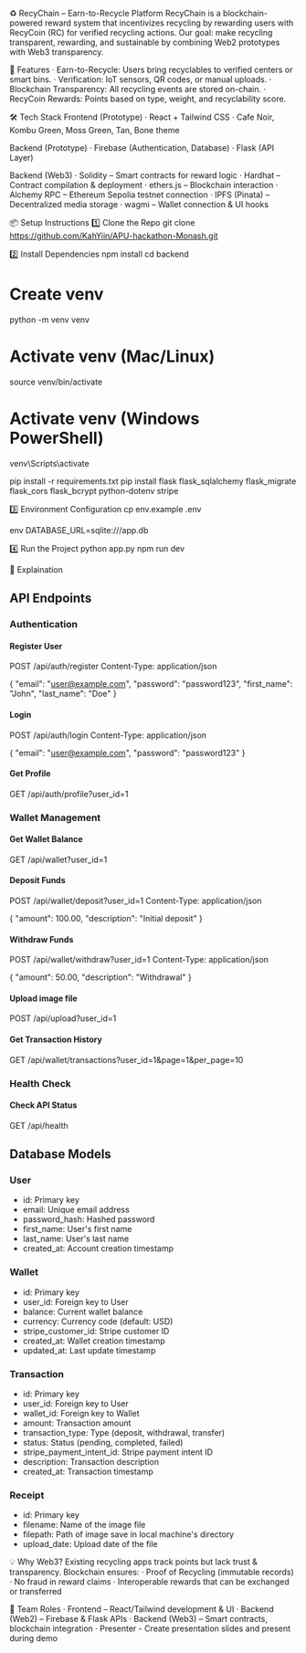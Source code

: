 ♻️ RecyChain – Earn-to-Recycle Platform
RecyChain is a blockchain-powered reward system that incentivizes recycling by rewarding users with RecyCoin (RC) for verified recycling actions.
Our goal: make recycling transparent, rewarding, and sustainable by combining Web2 prototypes with Web3 transparency.

🚀 Features
· Earn-to-Recycle: Users bring recyclables to verified centers or smart bins.
· Verification: IoT sensors, QR codes, or manual uploads.
· Blockchain Transparency: All recycling events are stored on-chain.
· RecyCoin Rewards: Points based on type, weight, and recyclability score.

🛠️ Tech Stack
Frontend (Prototype)
· React + Tailwind CSS
· Cafe Noir, Kombu Green, Moss Green, Tan, Bone theme

Backend (Prototype)
· Firebase (Authentication, Database)
· Flask (API Layer)

Backend (Web3)
· Solidity – Smart contracts for reward logic
· Hardhat – Contract compilation & deployment
· ethers.js – Blockchain interaction
· Alchemy RPC – Ethereum Sepolia testnet connection
· IPFS (Pinata) – Decentralized media storage
· wagmi – Wallet connection & UI hooks

📦 Setup Instructions
1️⃣ Clone the Repo
git clone https://github.com/KahYiin/APU-hackathon-Monash.git

2️⃣ Install Dependencies
npm install
cd backend

# Create venv
python -m venv venv

# Activate venv (Mac/Linux)
source venv/bin/activate

# Activate venv (Windows PowerShell)
venv\Scripts\activate

pip install -r requirements.txt
pip install flask flask_sqlalchemy flask_migrate flask_cors flask_bcrypt python-dotenv stripe

3️⃣ Environment Configuration
cp env.example .env

env
DATABASE_URL=sqlite:///app.db

4️⃣ Run the Project
python app.py
npm run dev

📜 Explaination
## API Endpoints

### Authentication

#### Register User

POST /api/auth/register
Content-Type: application/json

{
  "email": "user@example.com",
  "password": "password123",
  "first_name": "John",
  "last_name": "Doe"
}


#### Login

POST /api/auth/login
Content-Type: application/json

{
  "email": "user@example.com",
  "password": "password123"
}


#### Get Profile

GET /api/auth/profile?user_id=1


### Wallet Management

#### Get Wallet Balance

GET /api/wallet?user_id=1


#### Deposit Funds

POST /api/wallet/deposit?user_id=1
Content-Type: application/json

{
  "amount": 100.00,
  "description": "Initial deposit"
}


#### Withdraw Funds

POST /api/wallet/withdraw?user_id=1
Content-Type: application/json

{
  "amount": 50.00,
  "description": "Withdrawal"
}


#### Upload image file

POST /api/upload?user_id=1


#### Get Transaction History

GET /api/wallet/transactions?user_id=1&page=1&per_page=10


### Health Check

#### Check API Status

GET /api/health


## Database Models

### User
- id: Primary key
- email: Unique email address
- password_hash: Hashed password
- first_name: User's first name
- last_name: User's last name
- created_at: Account creation timestamp

### Wallet
- id: Primary key
- user_id: Foreign key to User
- balance: Current wallet balance
- currency: Currency code (default: USD)
- stripe_customer_id: Stripe customer ID
- created_at: Wallet creation timestamp
- updated_at: Last update timestamp

### Transaction
- id: Primary key
- user_id: Foreign key to User
- wallet_id: Foreign key to Wallet
- amount: Transaction amount
- transaction_type: Type (deposit, withdrawal, transfer)
- status: Status (pending, completed, failed)
- stripe_payment_intent_id: Stripe payment intent ID
- description: Transaction description
- created_at: Transaction timestamp

### Receipt 
- id: Primary key
- filename: Name of the image file
- filepath: Path of image save in local machine's directory
- upload_date: Upload date of the file

💡 Why Web3?
Existing recycling apps track points but lack trust & transparency.
Blockchain ensures:
· Proof of Recycling (immutable records)
· No fraud in reward claims
· Interoperable rewards that can be exchanged or transferred

👥 Team Roles
· Frontend – React/Tailwind development & UI
· Backend (Web2) – Firebase & Flask APIs
· Backend (Web3) – Smart contracts, blockchain integration
· Presenter - Create presentation slides and present during demo